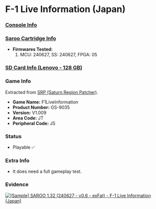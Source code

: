 # F-1 Live Information (Japan)

### [Console Info](../../../../Info/Consoles/VA13/README.md)

### [Saroo Cartridge Info](../../../../Info/Cartridges/RetroGameParadiseStore/1.32F/README.md)

- <b>Firmwares Tested:</b>
  1. MCU: 240627, SS: 240627, FPGA: 05

### [SD Card Info (Lenovo - 128 GB)](../../../../Info/SdCards/Lenovo/128GB/exfat/README.md)

### Game Info

Extracted from [SRP (Saturn Region Patcher)](https://segaxtreme.net/resources/saturn-region-patcher.81/download).

- <b>Game Name:</b> F1LiveInformation
- <b>Product Number:</b> GS-9035
- <b>Version:</b> V1.009
- <b>Area Code:</b> JT
- <b>Peripheral Code:</b> JS

### Status

- Playable :white_check_mark:

### Extra Info

- It does need a full gameplay test.

### Evidence

[![[Sample] SAROO 1.32 (240627 - v0.6 - exFat) - F-1 Live Information (Japan)](https://img.youtube.com/vi/7gdiAVXk17I/0.jpg)](https://www.youtube.com/watch?v=7gdiAVXk17I)
